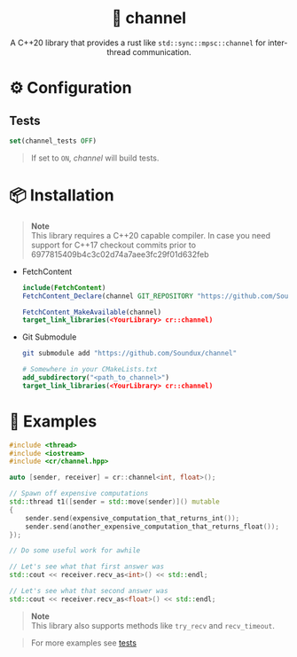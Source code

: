 <div align="center">

# 🧵 channel

A C++20 library that provides a rust like `std::sync::mpsc::channel` for inter-thread communication.

</div>

# ⚙️ Configuration

## Tests

```cmake
set(channel_tests OFF)
```
> If set to `ON`, *channel* will build tests.

# 📦 Installation

> **Note**  
> This library requires a C++20 capable compiler.
> In case you need support for C++17 checkout commits prior to 6977815409b4c3c02d74a7aee3fc29f01d632feb

- FetchContent
    ```cmake
    include(FetchContent)
    FetchContent_Declare(channel GIT_REPOSITORY "https://github.com/Soundux/channel")

    FetchContent_MakeAvailable(channel)
    target_link_libraries(<YourLibrary> cr::channel)
    ```
- Git Submodule
    ```bash
    git submodule add "https://github.com/Soundux/channel"
    ```
    ```cmake
    # Somewhere in your CMakeLists.txt
    add_subdirectory("<path_to_channel>")
    target_link_libraries(<YourLibrary> cr::channel)
    ```

# 📒 Examples

```cpp
#include <thread>
#include <iostream>
#include <cr/channel.hpp>

auto [sender, receiver] = cr::channel<int, float>();

// Spawn off expensive computations
std::thread t1([sender = std::move(sender)]() mutable
{
    sender.send(expensive_computation_that_returns_int());
    sender.send(another_expensive_computation_that_returns_float());
});

// Do some useful work for awhile

// Let's see what that first answer was
std::cout << receiver.recv_as<int>() << std::endl;

// Let's see what that second answer was
std::cout << receiver.recv_as<float>() << std::endl;
```

> **Note**  
> This library also supports methods like `try_recv` and `recv_timeout`.

> For more examples see [tests](tests/)